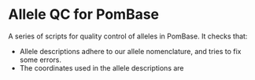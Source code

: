 # Allele QC for PomBase

A series of scripts for quality control of alleles in PomBase. It checks that:

* Allele descriptions adhere to our allele nomenclature, and tries to fix some errors.
* The coordinates used in the allele descriptions are 

